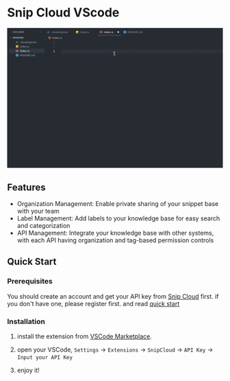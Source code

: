 # Snip Cloud VScode

![Overview](./assets/snipcloud-vscode.gif)

## Features

- Organization Management: Enable private sharing of your snippet base with your team
- Label Management: Add labels to your knowledge base for easy search and categorization
- API Management: Integrate your knowledge base with other systems, with each API having organization and tag-based permission controls

## Quick Start

### Prerequisites

You should create an account and get your API key from [Snip Cloud](https://www.snipcloud.io) first. if you don't have one, please register first. and read [quick start](https://docs.snipcloud.io/docs/core)

### Installation

1. install the extension from [VSCode Marketplace](https://marketplace.visualstudio.com/items?itemName=snipcloud.snip-cloud-vscode).

2. open your VSCode, `Settings` -> `Extensions` -> `SnipCloud` -> `API Key` -> `Input your API Key`

3. enjoy it!
